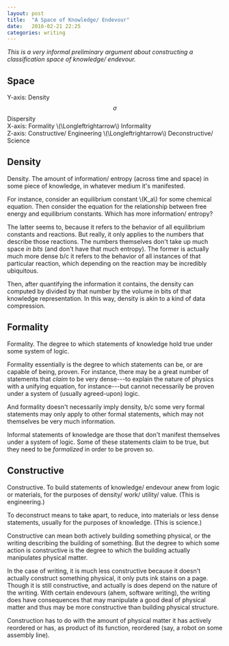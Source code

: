 ```yaml
---
layout: post
title:  "A Space of Knowledge/ Endevour"
date:   2016-02-21 22:25 
categories: writing
---
```


*This is a very informal preliminary argument about constructing a classification space of
knowledge/ endevour.*

## Space 

Y-axis: Density $$ \sigma $$ Dispersity  
X-axis: Formality \\(\Longleftrightarrow\\) Informality  
Z-axis: Constructive/ Engineering \\(\Longleftrightarrow\\) Deconstructive/ Science  

## Density 

Density. The amount of information/ entropy (across time and space) in some piece 
of knowledge, in whatever medium it's manifested.

For instance, consider an equilibrium constant \\(K_a\\) for some chemical equation. 
Then consider the equation for the relationship between free energy and equilibrium constants. 
Which has more information/ entropy? 

The latter seems to, because it refers to the behavior of all equilibrium constants and reactions. 
But really, it only applies to the numbers that describe those reactions. The numbers 
themselves don't take up much space *in bits* (and don't have that much entropy). The former is 
actually much more dense b/c it refers to the behavior of all instances of that particular reaction,
which depending on the reaction may be incredibly ubiquitous. 

Then, after quantifying the information it contains, the density can computed by divided by that 
number by the volume in bits of that knowledge representation. In this way, density is akin to a 
kind of data compression. 

## Formality 

Formality. The degree to which statements of knowledge hold true under some system of logic. 

Formality essentially is the degree to which statements can be, or are capable of being, proven. For 
instance, there may be a great number of statements that *claim* to be very dense---to explain the 
nature of physics with a unifying equation, for instance---but cannot necessarily be proven under a 
system of (usually agreed-upon) logic. 

And formality doesn't necessarily imply density, b/c some very formal statements may only apply to other 
formal statements, which may not themselves be very much information. 

Informal statements of knowledge are those that don't manifest themselves under a system of logic. 
Some of these statements claim to be true, but they need to be *formalized* in order to be proven so. 

## Constructive

Constructive. To build statements of knowledge/ endevour anew from logic or materials, for the 
purposes of density/ work/ utility/ value. (This is engineering.) 

To deconstruct means to take apart, to reduce, into materials or less dense statements, usually for the 
purposes of knowledge. (This is science.)

Constructive can mean both actively building something physical, or the writing describing the building 
of something. But the degree to which some action is constructive is the degree to which the building 
actually manipulates physical matter. 

In the case of writing, it is much less constructive because it doesn't actually construct something 
physical, it only puts ink stains on a page. Though it is still constructive, and actually is does depend 
on the nature of the writing. With certain endevours (ahem, software writing), the writing does have 
consequences that may manipulate a good deal of physical matter and thus may be more constructive than 
building physical structure. 

Construction has to do with the amount of physical matter it has actively reordered or has, as product 
of its function, reordered (say, a robot on some assembly line). 


